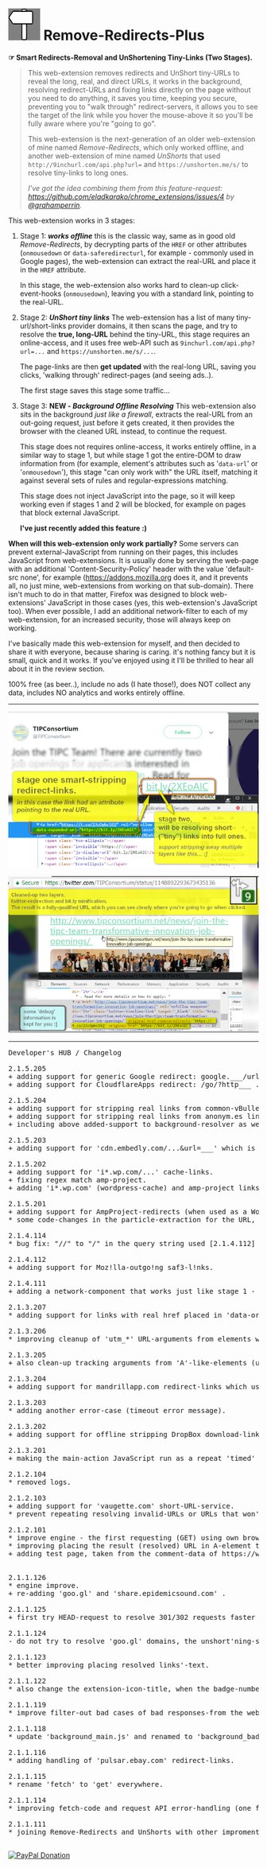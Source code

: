<h1><img src="resources/icon.png" height="64" width="64"/> Remove-Redirects-Plus</h1>

<strong>☞︎ Smart Redirects-Removal and UnShortening Tiny-Links (Two Stages).</strong>

<blockquote>
This web-extension removes redirects and UnShort tiny-URLs to reveal the long, real, and direct URLs, 
it works in the background, resolving redirect-URLs and fixing links directly on the page without you need to do anything, it saves you time, keeping you secure, preventing you to "walk through" redirect-servers, 
it allows you to see the target of the link while you hover the mouse-above it so you'll be fully aware where you're "going to go".

This web-extension is the next-generation of an older web-extension of mine named <em>Remove-Redirects</em>, which only worked offline, and another web-extension of mine named <em>UnShorts</em> that used <code>http&#x003A;//9inchurl.com/api.php?url=</code> and <code>https&#x003A;//unshorten.me/s/</code> to resolve tiny-links to long ones.

<em>I've got the idea combining them from this feature-request: <a href="https://github.com/eladkarako/chrome_extensions/issues/4">https://github.com/eladkarako/chrome_extensions/issues/4</a> by <a href="https://github.com/grahamperrin">&#x0040;grahamperrin</a>.</em>
</blockquote>

This web-extension works in 3 stages:

<ol>
<li>
  Stage 1: <strong><em>works offline</em></strong>
  this is the classic way, same as in good old <em>Remove-Redirects</em>, 
  by decrypting parts of the <code>HREF</code> or other attributes (<code>onmousedown</code> or <code>data-saferedirecturl</code>, for example - commonly used in Google pages), 
  the web-extension can extract the real-URL and place it in the <code>HREF</code> attribute.
  
  In this stage, the web-extension also works hard to clean-up click-event-hooks (<code>onmousedown</code>), 
  leaving you with a standard link, pointing to the real-URL.
</li>

<li>
  Stage 2: <strong><em>UnShort tiny links</em></strong>
  The web-extension has a list of many tiny-url/short-links provider domains, 
  it then scans the page, and try to resolve the <strong>true, long-URL</strong> behind the tiny-URL, 
  this stage requires an online-access, and it uses free web-API such as 
  <code>9inchurl.com/api.php?url=...</code> and <code>https://unshorten.me/s/...</code>.
  
  The page-links are then <strong>get updated</strong> with the real-long URL, 
  saving you clicks, 'walking through' redirect-pages (and seeing ads..).
  
  The first stage saves this stage some traffic...
</li>

<li>
  Stage 3: <strong>NEW - <em>Background Offline Resolving</em></strong>
  This web-extension also sits in the background <em>just like a firewall</em>, 
  extracts the real-URL from an out-going request, just before it gets created, 
  it then provides the browser with the cleaned URL instead, to continue the request.
  
  This stage does not requires online-access, 
  it works entirely offline, in a similar way to stage 1, 
  but while stage 1 got the entire-DOM to draw information from 
  (for example, element's attributes such as '<code>data-url</code>' or '<code>onmousedown</code>'), 
  this stage "can only work with" the URL itself, 
  matching it against several sets of rules and regular-expressions matching.
  
  
  This stage does not inject JavaScript into the page, 
  so it will keep working even if stages 1 and 2 will be blocked, 
  for example on pages that block external JavaScript.
  
  <strong>I've just recently added this feature :)</strong>
</li>

</ol>


<strong>When will this web-extension only work partially?</strong>
Some servers can prevent external-JavaScript from running on their pages, this includes JavaScript from web-extensions. It is usually done by serving the web-page with an additional 'Content-Security-Policy' header with the value 'default-src none', for example (https://addons.mozilla.org does it, and it prevents all, no just mine, web-extensions from working on that sub-domain). There isn't much to do in that matter, Firefox was designed to block web-extensions' JavaScript in those cases (yes, this web-extension's JavaScript too). When ever possible, I add an additional network-filter to each of my web-extension, for an increased security, those will always keep on working.

I've basically made this web-extension for myself, and then decided to share it with everyone, because sharing is caring. it's nothing fancy but it is small, quick and it works. If you've enjoyed using it I'll be thrilled to hear all about it in the review section. 

100% free (as beer..), include no ads (I hate those!), does NOT collect any data, includes NO analytics and works entirely offline.

<hr/>

<img src="resources/screenshot_1.png"/> <br/>

<img src="resources/screenshot_2.png"/> <br/>

<hr/>


<pre>
Developer's HUB / Changelog

2.1.5.205
+ adding support for generic Google redirect: google.___/url___url=____ .
+ adding support for CloudflareApps redirect: /go/?http___ .

2.1.5.204
+ adding support for stripping real links from common-vBulletin-redirector-simple-PHP-plugin - '/redirector.php?url=___' .
+ adding support for stripping real links from anonym.es links.
+ including above added-support to background-resolver as well.

2.1.5.203
+ adding support for 'cdn.embedly.com/...&url=___' which is an IFRAME service commonly used in reddit.

2.1.5.202
+ adding support for 'i*.wp.com/...' cache-links.
+ fixing regex match amp-project.
+ adding 'i*.wp.com' (wordpress-cache) and amp-project links to raw background-request-filter ('background_request_manipulation.js').

2.1.5.201
+ adding support for AmpProject-redirects (when used as a WordPress plug-in), bringing back the original URL.
* some code-changes in the particle-extraction for the URL, adding support for non-decoding end-componenet, supporting redirect that uses the page URL as a suffix (A.pathname) instead of an argument (A.search), but still falling back to default-decodeURIComponent (way it was used until now..).

2.1.4.114
* bug fix: "//" to "/" in the query string used [2.1.4.112] --- in I can not use "//" in the document.querySelectorAll for some complex combination of regex-replacements, it will result with an invalid query-phrase due to removal of some parts of the string.

2.1.4.112
+ adding support for Moz!lla-outgo!ng saf3-l!nks.

2.1.4.111
+ adding a network-component that works just like stage 1 - matching a redirect-URL against regular-expressions, tring to extract the real-URL from it - it then provides the browser with the better, cleaner URL. This stage works in the background even when the page will block JavaScript injections on to the page itself. There is only offline matching against set of rules/regex-s no online querying - so it is very fast.

2.1.3.207
* adding support for links with real href placed in 'data-original-href-url' attribute (www.reddit.com and old.reddit.com).

2.1.3.206
* improving cleanup of 'utm_*' URL-arguments from elements with 'HREF'-attributes.

2.1.3.205
+ also clean-up tracking arguments from 'A'-like-elements (utm_source=..., utm_medium=..., ..).

2.1.3.204
+ adding support for mandrillapp.com redirect-links which uses nasty BASE64-encoding and twice JSON-parsing, STRING-regex might be easier but then we have to deal with all that '//' escaping $hit!! - using a (semi-)heuristic method to handle the content.

2.1.3.203
* adding another error-case (timeout error message).

2.1.3.202
+ adding support for offline stripping DropBox download-links, to direct links.

2.1.3.201
+ making the main-action JavaScript run as a repeat 'timed' alarm every 1 minute. Uses "alarms" for the 'timer' and "tabs" for executing JavaScript file. The JavaScript file 'at_document_idle.js' (with just 'action();') will executed starting from 'document_start+1minute' and will repeat every one minute. This is a friendly way running timed code that does not uses setTimeout nor setInterval.

2.1.2.104
* removed logs.

2.1.2.103
+ adding support for 'vaugette.com' short-URL-service.
* prevent repeating resolving invalid-URLs or URLs that won't resolved by sending final-message of an empty-string to the resolved-url as a flag. this will caused the TAG-attribute 'unshorts-processing' (should be 'unshorts-invalid') to prevent the <A>-element from being re-discoverred.

2.1.2.101
* improve engine - the first requesting (GET) using own browser/DNS resolving, alternative onerror/ontimeout/onsuccess handling where everything gets to one handler that adds additional conditions such as server-failures, that single handler needs to be one for each URL (that's 3 - own (plain URL), "http://9inchurl.com/api.php?url=", "https://unshorten.me/s/") .
* improving placing the result (resolved) URL in A-element text-content, sensitive to not erasing its content, and when needed, manipulating '#text'-node (--- 3===nodeType) by '#text'-node - one by one.
+ adding test page, taken from the comment-data of https://www.youtube.com/watch?v=FT80mv3VCBY (Simon And Martina) which uses many short-links.


2.1.1.126
* engine improve.
+ re-adding 'goo.gl' and 'share.epidemicsound.com' .

2.1.1.125
+ first try HEAD-request to resolve 301/302 requests faster and "save API calls", on either of fail (HOSTS block) or no change in the URL, use the web-API of URL-unshort'ning.

2.1.1.124
- do not try to resolve 'goo.gl' domains, the unshort'ning-services can't handle it.

2.1.1.123
* better improving placing resolved links'-text.

2.1.1.122
* also change the extension-icon-title, when the badge-number-overlay changes (extension name with badge-number in brackets).

2.1.1.119
* improve filter-out bad cases of bad responses-from the web-resolving-API (error, polsar.ebay.com resolve failure to ebay-portale, and non-changed URL).

2.1.1.118
* update 'background_main.js' and renamed to 'background_badge.js'.

2.1.1.116
* adding handling of 'pulsar.ebay.com' redirect-links.

2.1.1.115
* rename 'fetch' to 'get' everywhere.

2.1.1.114
* improving fetch-code and request API error-handling (one fallback from 'http://9inchurl.com/api.php?url=...' to 'https://unshorten.me/s/...').

2.1.1.111
* joining Remove-Redirects and UnShorts with other improments to create Remove-Redirects-Plus.

</pre>

<a href="https://paypal.me/e1adkarak0"><img src="https://www.paypalobjects.com/webstatic/mktg/Logo/pp-logo-100px.png" alt="PayPal Donation"></a>